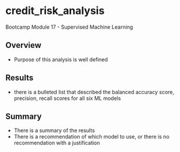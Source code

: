 # credit_risk_analysis
Bootcamp Module 17 - Supervised Machine Learning
## Overview
- Purpose of this analysis is well defined
## Results
- there is a bulleted list that described the balanced accuracy score, precision, recall scores for all six ML models
## Summary
- There is a summary of the results
- There is a recommendation of which model to use, or there is no recommendation with a justification